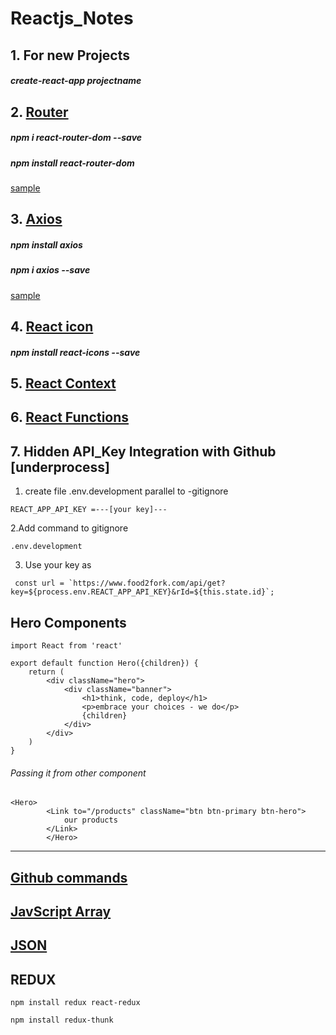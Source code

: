 # Reactjs_Notes

## 1. For new Projects
##### create-react-app projectname

## 2. [Router](https://reacttraining.com/react-router/web/guides/quick-start)
##### npm i react-router-dom --save
##### npm install react-router-dom
[sample](https://github.com/sunnyprime/Reactjs_Notes/blob/master/Router.md)


## 3. [Axios](https://www.npmjs.com/package/axios)
##### npm install axios
##### npm i axios --save
[sample](https://github.com/sunnyprime/Reactjs_Notes/blob/master/Axios.md)



 ## 4. [React icon](https://react-icons.netlify.com/#/)
 ##### npm install react-icons --save

 ## 5. [React Context](https://github.com/sunnyprime/Reactjs_Notes/blob/master/Technologies.md)

 ## 6. [React Functions](https://github.com/sunnyprime/Reactjs_Notes/blob/master/Functions.md)

## 7. Hidden API_Key Integration with Github [underprocess]
1. create file .env.development parallel to -gitignore
```
REACT_APP_API_KEY =---[your key]---
```
2.Add command to gitignore
```
.env.development
```
3. Use your key as
```
 const url = `https://www.food2fork.com/api/get?key=${process.env.REACT_APP_API_KEY}&rId=${this.state.id}`;
```
## Hero Components
```
import React from 'react'

export default function Hero({children}) {
    return (
        <div className="hero">
            <div className="banner">
                <h1>think, code, deploy</h1>
                <p>embrace your choices - we do</p>
                {children}
            </div>
        </div>
    )
}

```
###### Passing it from other component
```
<Hero>
        <Link to="/products" className="btn btn-primary btn-hero">
            our products
        </Link>
        </Hero>
```


---

## [Github commands](https://github.com/sunnyprime/Reactjs_Notes/blob/master/github.md)

## [JavScript Array](https://github.com/sunnyprime/Reactjs_Notes/blob/master/javascript_array.md)

## [JSON](https://github.com/sunnyprime/Reactjs_Notes/blob/master/Json.md)

## REDUX
```
npm install redux react-redux
```
```
npm install redux-thunk
```
